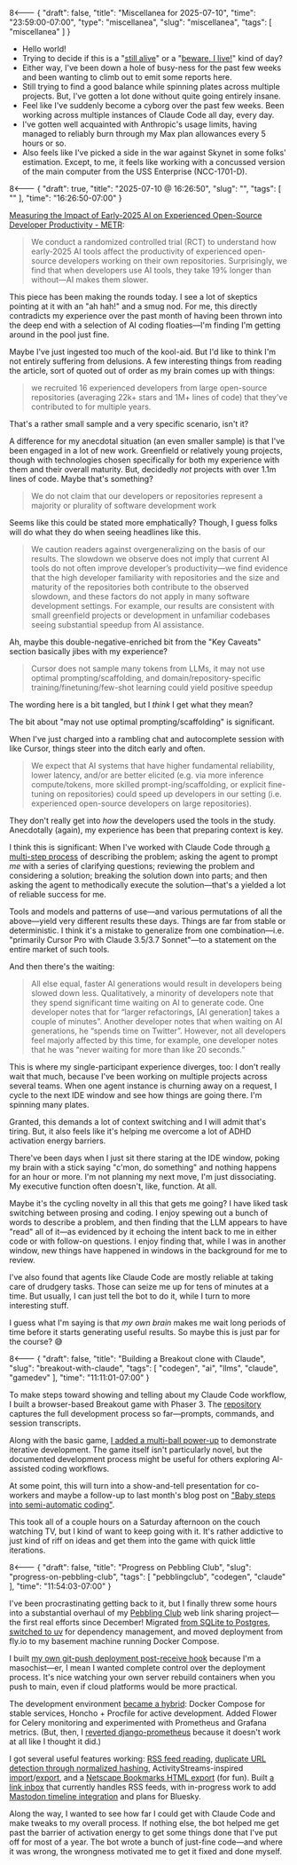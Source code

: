 8<--- { "draft": false, "title": "Miscellanea for 2025-07-10", "time": "23:59:00-07:00", "type": "miscellanea", "slug": "miscellanea", "tags": [ "miscellanea" ] }

- Hello world!
- Trying to decide if this is a "[still alive](https://www.youtube.com/watch?v=Y6ljFaKRTrI)" or a "[beware, I live!](https://www.youtube.com/watch?v=CC2iqlvifSU)" kind of day?
- Either way, I've been down a hole of busy-ness for the past few weeks and been wanting to climb out to emit some reports here.
- Still trying to find a good balance while spinning plates across multiple projects. But, I've gotten a lot done without quite going entirely insane.
- Feel like I've suddenly become a cyborg over the past few weeks. Been working across multiple instances of Claude Code all day, every day.
- I've gotten well acquainted with Anthropic's usage limits, having managed to reliably burn through my Max plan allowances every 5 hours or so.
- Also feels like I've picked a side in the war against Skynet in some folks' estimation. Except, to me, it feels like working with a concussed version of the main computer from the USS Enterprise (NCC-1701-D).

8<--- { "draft": true, "title": "2025-07-10 @ 16:26:50", "slug": "", "tags": [ "" ], "time": "16:26:50-07:00" }

[Measuring the Impact of Early-2025 AI on Experienced Open-Source Developer Productivity - METR](https://metr.org/blog/2025-07-10-early-2025-ai-experienced-os-dev-study/):

  > We conduct a randomized controlled trial \(RCT\) to understand how early-2025 AI tools affect the productivity of experienced open-source developers working on their own repositories. Surprisingly, we find that when developers use AI tools, they take 19% longer than without—AI makes them slower.

This piece has been making the rounds today. I see a lot of skeptics pointing at it with an "ah hah!" and a smug nod. For me, this directly contradicts my experience over the past month of having been thrown into the deep end with a selection of AI coding floaties—I'm finding I'm getting around in the pool just fine.

Maybe I've just ingested too much of the kool-aid. But I'd like to think I'm not entirely suffering from delusions. A few interesting things from reading the article, sort of quoted out of order as my brain comes up with things:

> we recruited 16 experienced developers from large open-source repositories (averaging 22k+ stars and 1M+ lines of code) that they’ve contributed to for multiple years.

That's a rather small sample and a very specific scenario, isn't it?

A difference for my anecdotal situation (an even smaller sample) is that I've been engaged in a lot of new work. Greenfield or relatively young projects, though with technologies chosen specifically for both my experience with them and their overall maturity. But, decidedly *not* projects with over 1.1m lines of code. Maybe that's something?

> We do not claim that our developers or repositories represent a majority or plurality of software development work

Seems like this could be stated more emphatically? Though, I guess folks will do what they do when seeing headlines like this.

> We caution readers against overgeneralizing on the basis of our results. The slowdown we observe does not imply that current AI tools do not often improve developer’s productivity—we find evidence that the high developer familiarity with repositories and the size and maturity of the repositories both contribute to the observed slowdown, and these factors do not apply in many software development settings. For example, our results are consistent with small greenfield projects or development in unfamiliar codebases seeing substantial speedup from AI assistance.

Ah, maybe this double-negative-enriched bit from the "Key Caveats" section basically jibes with my experience?

> Cursor does not sample many tokens from LLMs, it may not use optimal prompting/scaffolding, and domain/repository-specific training/finetuning/few-shot learning could yield positive speedup

The wording here is a bit tangled, but I *think* I get what they mean?

The bit about "may not use optimal prompting/scaffolding" is significant. 

When I've just charged into a rambling chat and autocomplete session with like Cursor, things steer into the ditch early and often.

>We expect that AI systems that have higher fundamental reliability, lower latency, and/or are better elicited (e.g. via more inference compute/tokens, more skilled prompt-ing/scaffolding, or explicit fine-tuning on repositories) could speed up developers in our setting (i.e. experienced open-source developers on large repositories).

They don't really get into *how* the developers used the tools in the study. Anecdotally (again), my experience has been that preparing context is key. 

I think this is significant: When I've worked with Claude Code through [a multi-step process](https://blog.lmorchard.com/2025/06/07/semi-automatic-coding/) of describing the problem; asking the agent to prompt *me* with a series of clarifying questions; reviewing the problem and considering a solution; breaking the solution down into parts; and then asking the agent to methodically execute the solution—that's a yielded a lot of reliable success for me.

Tools and models and patterns of use—and various permutations of all the above—yield very different results these days. Things are far from stable or deterministic. I think it's a mistake to generalize from one combination—i.e. "primarily Cursor Pro with Claude 3.5/3.7 Sonnet"—to a statement on the entire market of such tools.

And then there's the waiting:

> All else equal, faster AI generations would result in developers being slowed down less. Qualitatively, a minority of developers note that they spend significant time waiting on AI to generate code. One developer notes that for “larger refactorings, [AI generation] takes a couple of minutes”. Another developer notes that when waiting on AI generations, he “spends time on Twitter”. However, not all developers feel majorly affected by this time, for example, one developer notes that he was “never waiting for more than like 20 seconds.”

This is where my single-participant experience diverges, too: I don't really wait that much, because I've been working on multiple projects across several teams. When one agent instance is churning away on a request, I cycle to the next IDE window and see how things are going there. I'm spinning many plates.

Granted, this demands a lot of context switching and I will admit that's tiring. But, it also feels like it's helping me overcome a lot of ADHD activation energy barriers.

There've been days when I just sit there staring at the IDE window, poking my brain with a stick saying "c'mon, do something" and nothing happens for an hour or more. I'm not planning my next move, I'm just dissociating. My executive function often doesn't, like, function. At all.

Maybe it's the cycling novelty in all this that gets me going? I have liked task switching between prosing and coding. I enjoy spewing out a bunch of words to describe a problem, and then finding that the LLM appears to have "read" all of it—as evidenced by it echoing the intent back to me in either code or with follow-on questions. I enjoy finding that, while I was in another window, new things have happened in windows in the background for me to review.

I've also found that agents like Claude Code are mostly reliable at taking care of drudgery tasks. Those can seize me up for tens of minutes at a time. But usually, I can just tell the bot to do it, while I turn to more interesting stuff.

I guess what I'm saying is that *my own brain* makes me wait long periods of time before it starts generating useful results. So maybe this is just par for the course? 😅



8<--- { "draft": false, "title": "Building a Breakout clone with Claude", "slug": "breakout-with-claude", "tags": [ "codegen", "ai", "llms", "claude", "gamedev" ], "time": "11:11:01-07:00" }

To make steps toward showing and telling about my Claude Code workflow, I built a browser-based Breakout game with Phaser 3. The [repository](https://github.com/lmorchard/claude-breakout-clone) captures the full development process so far—prompts, commands, and session transcripts.

Along with the basic game, [I added a multi-ball power-up](https://github.com/lmorchard/claude-breakout-clone/tree/main/docs/dev-sessions/2025-07-05-1336-multiball) to demonstrate iterative development. The game itself isn't particularly novel, but the documented development process might be useful for others exploring AI-assisted coding workflows.

At some point, this will turn into a show-and-tell presentation for co-workers and maybe a follow-up to last month's blog post on ["Baby steps into semi-automatic coding"](https://blog.lmorchard.com/2025/06/07/semi-automatic-coding/).

This took all of a couple hours on a Saturday afternoon on the couch watching TV, but I kind of want to keep going with it. It's rather addictive to just kind of riff on ideas and get them into the game with quick little iterations.

8<--- { "draft": false, "title": "Progress on Pebbling Club", "slug": "progress-on-pebbling-club", "tags": [ "pebblingclub", "codegen", "claude" ], "time": "11:54:03-07:00" }

I've been procrastinating getting back to it, but I finally threw some hours into a substantial overhaul of my [Pebbling Club](https://github.com/lmorchard/pebbling-club) web link sharing project—the first real efforts since December! Migrated [from SQLite to Postgres](https://github.com/lmorchard/pebbling-club/pull/239), [switched to uv](https://github.com/lmorchard/pebbling-club/pull/238) for dependency management, and moved deployment from fly.io to my basement machine running Docker Compose.

I built [my own git-push deployment post-receive hook](https://github.com/lmorchard/pebbling-club/blob/main/docker/compose/post-receive) because I'm a masochist—er, I mean I wanted complete control over the deployment process. It's nice watching your own server rebuild containers when you push to main, even if cloud platforms would be more practical.

The development environment [became a hybrid](https://github.com/lmorchard/pebbling-club/pull/240): Docker Compose for stable services, Honcho + Procfile for active development. Added Flower for Celery monitoring and experimented with Prometheus and Grafana metrics. (But, then, I [reverted django-prometheus](https://github.com/lmorchard/pebbling-club/pull/255) because it doesn't work at all like I thought it did.)

I got several useful features working: [RSS feed reading](https://github.com/lmorchard/pebbling-club/commits/main/pebbling_apps/feeds), [duplicate URL detection through normalized hashing](https://github.com/lmorchard/pebbling-club/pull/249), ActivityStreams-inspired [import](https://github.com/lmorchard/pebbling-club/pull/250)/[export](https://github.com/lmorchard/pebbling-club/pull/248), and a [Netscape Bookmarks HTML export](https://github.com/lmorchard/pebbling-club/pull/247) (for fun). Built [a link inbox](https://github.com/lmorchard/pebbling-club/pull/250) that currently handles RSS feeds, with in-progress work to add [Mastodon timeline integration](https://github.com/lmorchard/pebbling-club/pull/254) and plans for Bluesky.

Along the way, I wanted to see how far I could get with Claude Code and make tweaks to my overall process. If nothing else, the bot helped me get past the barrier of activation energy to get some things done that I've put off for most of a year. The bot wrote a bunch of just-fine code—and where it was wrong, the wrongness motivated me to get it fixed and done myself.
